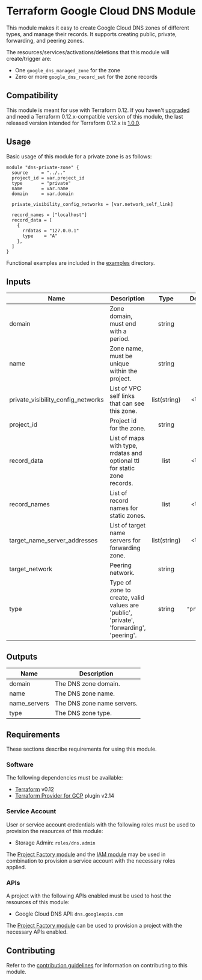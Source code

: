 # Terraform Google Cloud DNS Module

This module makes it easy to create Google Cloud DNS zones of different types, and manage their records. It supports creating public, private, forwarding, and peering zones.

The resources/services/activations/deletions that this module will create/trigger are:

- One `google_dns_managed_zone` for the zone
- Zero or more `google_dns_record_set` for the zone records

## Compatibility

 This module is meant for use with Terraform 0.12. If you haven't [upgraded](https://www.terraform.io/upgrade-guides/0-12.html)
  and need a Terraform 0.12.x-compatible version of this module, the last released version intended for
  Terraform 0.12.x is [1.0.0](https://registry.terraform.io/modules/terraform-google-modules/cloud-dns/google/1.0.0).

## Usage

Basic usage of this module for a private zone is as follows:

```hcl
module "dns-private-zone" {
  source     = "../.."
  project_id = var.project_id
  type       = "private"
  name       = var.name
  domain     = var.domain

  private_visibility_config_networks = [var.network_self_link]

  record_names = ["localhost"]
  record_data = [
    {
      rrdatas = "127.0.0.1"
      type    = "A"
    },
  ]
}

```

Functional examples are included in the [examples](./examples/) directory.

<!-- BEGINNING OF PRE-COMMIT-TERRAFORM DOCS HOOK -->
## Inputs

| Name | Description | Type | Default | Required |
|------|-------------|:----:|:-----:|:-----:|
| domain | Zone domain, must end with a period. | string | n/a | yes |
| name | Zone name, must be unique within the project. | string | n/a | yes |
| private\_visibility\_config\_networks | List of VPC self links that can see this zone. | list(string) | `<list>` | no |
| project\_id | Project id for the zone. | string | n/a | yes |
| record\_data | List of maps with type, rrdatas and optional ttl for static zone records. | list | `<list>` | no |
| record\_names | List of record names for static zones. | list | `<list>` | no |
| target\_name\_server\_addresses | List of target name servers for forwarding zone. | list(string) | `<list>` | no |
| target\_network | Peering network. | string | `""` | no |
| type | Type of zone to create, valid values are 'public', 'private', 'forwarding', 'peering'. | string | `"private"` | no |

## Outputs

| Name | Description |
|------|-------------|
| domain | The DNS zone domain. |
| name | The DNS zone name. |
| name\_servers | The DNS zone name servers. |
| type | The DNS zone type. |

<!-- END OF PRE-COMMIT-TERRAFORM DOCS HOOK -->

## Requirements

These sections describe requirements for using this module.

### Software

The following dependencies must be available:

- [Terraform][terraform] v0.12
- [Terraform Provider for GCP][terraform-provider-gcp] plugin v2.14

### Service Account

User or service account credentials with the following roles must be used to provision the resources of this module:

- Storage Admin: `roles/dns.admin`

The [Project Factory module][project-factory-module] and the
[IAM module][iam-module] may be used in combination to provision a
service account with the necessary roles applied.

### APIs

A project with the following APIs enabled must be used to host the
resources of this module:

- Google Cloud DNS API: `dns.googleapis.com`

The [Project Factory module][project-factory-module] can be used to
provision a project with the necessary APIs enabled.

## Contributing

Refer to the [contribution guidelines](./CONTRIBUTING.md) for
information on contributing to this module.

[iam-module]: https://registry.terraform.io/modules/terraform-google-modules/iam/google
[project-factory-module]: https://registry.terraform.io/modules/terraform-google-modules/project-factory/google
[terraform-provider-gcp]: https://www.terraform.io/docs/providers/google/index.html
[terraform]: https://www.terraform.io/downloads.html
